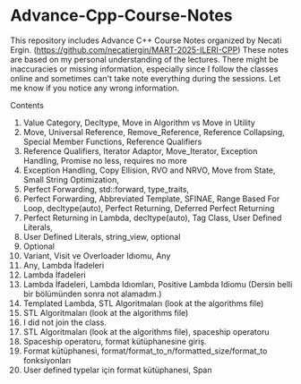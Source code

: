 # Advance-Cpp-Course-Notes
This repository includes Advance C++ Course Notes organized by Necati Ergin. (https://github.com/necatiergin/MART-2025-ILERI-CPP)
These notes are based on my personal understanding of the lectures.
There might be inaccuracies or missing information, especially since I follow the classes online and sometimes can't take note everything during the sessions.
Let me know if you notice any wrong information.

Contents
1. Value Category, Decltype, Move in Algorithm vs Move in Utility
2. Move, Universal Reference, Remove_Reference, Reference Collapsing, Special Member Functions, Reference Qualifiers
3. Reference Qualifiers, Iterator Adaptor, Move_Iterator, Exception Handling, Promise no less, requires no more
4. Exception Handling, Copy Ellision, RVO and NRVO, Move from State, Small String Optimization,
5. Perfect Forwarding, std::forward, type_traits,
6. Perfect Forwarding, Abbreviated Template, SFINAE, Range Based For Loop, decltype(auto), Perfect Returning, Deferred Perfect Returning
7. Perfect Returning in Lambda, decltype(auto), Tag Class, User Defined Literals,
8. User Defined Literals, string_view, optional
9. Optional
10. Variant, Visit ve Overloader Idıomu, Any
11. Any, Lambda İfadeleri
12. Lambda İfadeleri
13. Lambda İfadeleri, Lambda Idıomları, Positive Lambda Idiomu (Dersin belli bir bölümünden sonra not alamadım.)
14. Templated Lambda, STL Algoritmaları (look at the algorithms file)
15. STL Algoritmaları (look at the algorithms file)
16. I did not join the class.
17. STL Algoritmaları (look at the algorithms file), spaceship operatoru
18. Spaceship operatoru, format kütüphanesine giriş.
19. Format kütüphanesi, format/format_to_n/formatted_size/format_to fonksiyonları
20. User defined typelar için format kütüphanesi, Span

